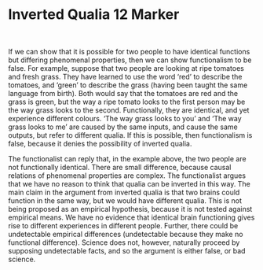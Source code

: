 # Inverted Qualia 12 Marker

</br>

If we can show that it is possible for two people to have identical functions but differing phenomenal properties, then we can show functionalism to be false. For example, suppose that two people are looking at ripe tomatoes and fresh grass. They have learned to use the word ‘red’ to describe the tomatoes, and ‘green’ to describe the grass (having been taught the same language from birth). Both would say that the tomatoes are red and the grass is green, but the way a ripe tomato looks to the first person may be the way grass looks to the second. Functionally, they are identical, and yet experience different colours. ‘The way grass looks to you’ and ‘The way grass looks to me’ are caused by the same inputs, and cause the same outputs, but refer to different qualia. If this is possible, then functionalism is false, because it denies the possibility of inverted qualia.

The functionalist can reply that, in the example above, the two people are not functionally identical. There are small difference, because causal relations of phenomenal properties are complex. The functionalist argues that we have no reason to think that qualia can be inverted in this way. The main claim in the argument from inverted qualia is that two brains could function in the same way, but we would have different qualia. This is not being proposed as an empirical hypothesis, because it is not tested against empirical means. We have no evidence that identical brain functioning gives rise to different experiences in different people. Further, there could be undetectable empirical differences (undetectable because they make no functional difference). Science does not, however, naturally proceed by supposing undetectable facts, and so the argument is either false, or bad science.